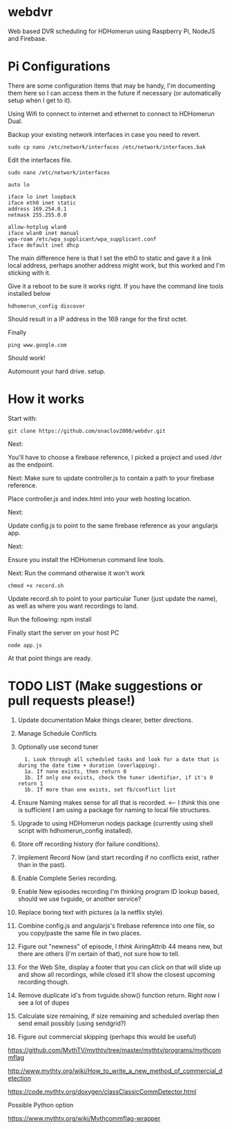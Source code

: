 webdvr
======

Web based DVR scheduling for HDHomerun using Raspberry Pi, NodeJS and Firebase.

Pi Configurations
=================
There are some configuration items that may be handy, I'm documenting them here so I can access them in the future if necessary (or automatically setup when I get to it).

Using Wifi to connect to internet and ethernet to connect to HDHomerun Dual.

Backup your existing network interfaces in case you need to revert.
    
    sudo cp nano /etc/network/interfaces /etc/network/interfaces.bak

Edit the interfaces file.

    sudo nano /etc/network/interfaces

    auto lo
    
    iface lo inet loopback
    iface eth0 inet static
    address 169.254.0.1
    netmask 255.255.0.0
    
    allow-hotplug wlan0
    iface wlan0 inet manual
    wpa-roam /etc/wpa_supplicant/wpa_supplicant.conf
    iface default inet dhcp 

The main difference here is that I set the eth0 to static and gave it a link local address, perhaps another address might work, but this worked and I'm sticking with it.
   
Give it a reboot to be sure it works right.
If you have the command line tools installed below

    hdhomerun_config discover
    
Should result in a IP address in the 169 range for the first octet.

Finally

    ping www.google.com
    
Should work!


Automount your hard drive. setup.


How it works
=============
Start with:

    git clone https://github.com/onaclov2000/webdvr.git

Next:

You'll have to choose a firebase reference, I picked a project and used /dvr as the endpoint.

Next: 
Make sure to update controller.js to contain a path to your firebase reference.

Place controller.js and index.html into your web hosting location.

Next:

Update config.js to point to the same firebase reference as your angularjs app.

Next: 

Ensure you install the HDHomerun command line tools. 

Next:
Run the command otherwise it won't work

    chmod +x record.sh

Update record.sh to point to your particular Tuner (just update the name), as well as where you want recordings to land.

Run the following:
    npm install

Finally start the server on your host PC

    node app.js

At that point things are ready.

TODO LIST (Make suggestions or pull requests please!)
==========
1. Update documentation Make things clearer, better directions.
2. Manage Schedule Conflicts
3. Optionally use second tuner

         1. Look through all scheduled tasks and look for a date that is during the date time + duration (overlapping).
         1a. If none exists, then return 0
         1b. If only one exists, check the tuner identifier, if it's 0 return 1
         1b. If more than one exists, set fb/conflict list

4. Ensure Naming makes sense for all that is recorded. <-- I *think* this one is sufficient I am using a package for naming to local file structures.
5. Upgrade to using HDHomerun nodejs package (currently using shell script with hdhomerun_config installed).
6. Store off recording history (for failure conditions).
7. Implement Record Now (and start recording if no conflicts exist, rather than in the past).
8. Enable Complete Series recording.
9. Enable New episodes recording I'm thinking program ID lookup based, should we use tvguide, or another service?
10. Replace boring text with pictures (a la netflix style).
11. Combine config.js and angularjs's firebase reference into one file, so you copy/paste the same file in two places.
12. Figure out "newness" of episode, I *think* AiringAttrib 44 means new, but there are others (I'm certain of that), not sure how to tell.
13. For the Web Site, display a footer that you can click on that will slide up and show all recordings, while closed it'll show the closest upcoming recording though.
14. Remove duplicate id's from tvguide.show() function return. Right now I see a lot of dupes
15. Calculate size remaining, if size remaining and scheduled overlap then send email possibly (using sendgrid?)
16. Figure out commercial skipping (perhaps this would be useful)

https://github.com/MythTV/mythtv/tree/master/mythtv/programs/mythcommflag

http://www.mythtv.org/wiki/How_to_write_a_new_method_of_commercial_detection

https://code.mythtv.org/doxygen/classClassicCommDetector.html

Possible Python option

https://www.mythtv.org/wiki/Mythcommflag-wrapper


